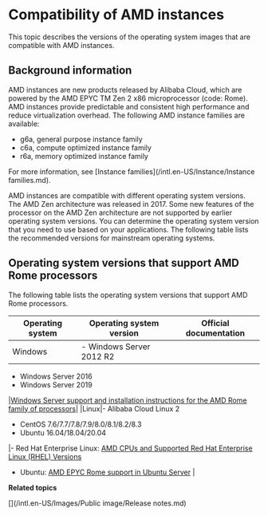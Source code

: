 # Compatibility of AMD instances

This topic describes the versions of the operating system images that are compatible with AMD instances.

## Background information

AMD instances are new products released by Alibaba Cloud, which are powered by the AMD EPYC TM Zen 2 x86 microprocessor \(code: Rome\). AMD instances provide predictable and consistent high performance and reduce virtualization overhead. The following AMD instance families are available:

-   g6a, general purpose instance family
-   c6a, compute optimized instance family
-   r6a, memory optimized instance family

For more information, see [Instance families](/intl.en-US/Instance/Instance families.md).

AMD instances are compatible with different operating system versions. The AMD Zen architecture was released in 2017. Some new features of the processor on the AMD Zen architecture are not supported by earlier operating system versions. You can determine the operating system version that you need to use based on your applications. The following table lists the recommended versions for mainstream operating systems.

## Operating system versions that support AMD Rome processors

The following table lists the operating system versions that support AMD Rome processors.

|Operating system|Operating system version|Official documentation|
|----------------|------------------------|----------------------|
|Windows|-   Windows Server 2012 R2
-   Windows Server 2016
-   Windows Server 2019

|[Windows Server support and installation instructions for the AMD Rome family of processors](https://support.microsoft.com/en-us/help/4514607/windows-server-support-and-installation-instructions-for-amd-rome-proc)|
|Linux|-   Alibaba Cloud Linux 2
-   CentOS 7.6/7.7/7.8/7.9/8.0/8.1/8.2/8.3
-   Ubuntu 16.04/18.04/20.04

|-   Red Hat Enterprise Linux: [AMD CPUs and Supported Red Hat Enterprise Linux \(RHEL\) Versions](https://access.redhat.com/support/policy/amd)
-   Ubuntu: [AMD EPYC Rome support in Ubuntu Server](https://ubuntu.com/blog/amd-epyc-rome-support-in-ubuntu-server) |

**Related topics**  


[](/intl.en-US/Images/Public image/Release notes.md)

